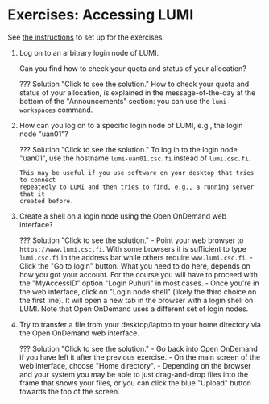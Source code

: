 # Exercises: Accessing LUMI

See [the instructions](index.md#setting-up-for-the-exercises)
to set up for the exercises.

1.  Log on to an arbitrary login node of LUMI.

    Can you find how to check your quota and status of your allocation?

    ??? Solution "Click to see the solution."
        How to check your quota and status of your allocation, is explained in
        the message-of-the-day at the bottom of the "Announcements" section:
        you can use the `lumi-workspaces` command.


2.  How can you log on to a specific login node of LUMI, e.g., the login node "uan01"?
  
    ??? Solution "Click to see the solution."
        To log in to the login node "uan01", use the hostname `lumi-uan01.csc.fi`
        instead of `lumi.csc.fi`.

        This may be useful if you use software on your desktop that tries to connect
        repeatedly to LUMI and then tries to find, e.g., a running server that it 
        created before.

3.  Create a shell on a login node using the Open OnDemand web interface?
  
    ??? Solution "Click to see the solution."
        -   Point your web browser to `https://www.lumi.csc.fi`. With some browsers
            it is sufficient to type `lumi.csc.fi` in the address bar while others
            require `www.lumi.csc.fi`.
        -   Click the "Go to login" button. What you need to do here, depends on how
            you got your account. For the course you will have to proceed with the 
            "MyAccessID" option "Login Puhuri" in most cases.
        -   Once you're in the web interface, click on "Login node shell" (likely the third
            choice on the first line). It will open a new tab in the browser with a login shell
            on LUMI. Note that Open OnDemand uses a different set of login nodes.

4.  Try to transfer a file from your desktop/laptop to your home directory via the Open OnDemand web interface.

    ??? Solution "Click to see the solution."
        -   Go back into Open OnDemand if you have left it after the previous exercise.
        -   On the main screen of the web interface, choose "Home directory".
        -   Depending on the browser and your system you may be able to just drag-and-drop files 
            into the frame that shows your files, or you can click the blue "Upload" button towards
            the top of the screen.

